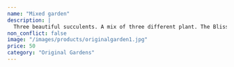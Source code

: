 ```yaml
---
name: "Mixed garden"
description: |
  Three beautiful succulents. A mix of three different plant. The Bliss, Original and Zebra succulent.
non_conflict: false
image: "/images/products/originalgarden1.jpg"
price: 50
category: "Original Gardens"
---
```

